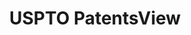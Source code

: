---
layout: default
bigquery: https://console.cloud.google.com/bigquery?p=patents-public-data&d=patentsview&page=dataset
citation: Attribution should be given to PatentsView for use, distribution, or derivative
  works.
code: https://github.com/CSSIP-AIR/PatentsView-Code-Snippets/
contributors: USPTO
cost: None
description: 'PatentsView includes US patent data including raw data (summaries, applications,
  pregrant applications), disambugations of inventors and assignees, and inventor
  gender estimates.  Also foreign priority data, # of figures and sheets, and government
  interest statements.'
documentation: https://patentsview.org/query/builder-faqs
last_edit: 04/05/2022, 22:26:25
location: https://patentsview.org/
maintained_by: USPTO
record_creation_timestamp: 12/2/2020 17:20:46
schema_fields:
- subcategory_id
- date
- group_id
- disamb_assignee_id_20200331
- field_id
- dependent
- doc_type
- applicant_type
- disamb_inventor_id_20190820
- classification_data_source
- assignee_id
- exemplary
- ipc_class
- sector_title
- abstract
- group
- disclaimer_date
- organization
- lawyer_id
- name_first
- series_code
- latin_name
- section_id
- section
- role
- county_fips
- uuid
- disamb_inventor_id_20190312
- disamb_inventor_id_20170307
- disamb_assignee_id_20200630
- num_figures
- action_date
- mainclass_id
- gi_statement
- disamb_inventor_id_20180528
- disamb_assignee_id_20191008
- _102_date
- deceased
- reldocno
- rawlocation_id
- disamb_inventor_id_20171226
- county
- disamb_assignee_id_20181127
- term_extension
- id
- subgroup_id
- disamb_inventor_id_20191231
- term_disclaimer
- category_id
- citation_id
- disamb_inventor_id_20201229
- field_title
- symbol_position
- relkind
- text
- term_grant
- disamb_inventor_id_20200929
- male
- disamb_assignee_id_20190820
- num
- disamb_inventor_id_20191008
- fname
- male_flag
- level_one
- country
- inventor_id
- main_group
- rel_id
- patent_id
- ipc_version_indicator
- classification_status
- subsection_id
- number
- subclass
- lname
- kind
- longitude
- name_last
- num_sheets
- f102_date
- disamb_inventor_id_20171003
- state_fips
- level_two
- disamb_inventor_id_20181127
- state
- filename
- disamb_assignee_id_20190312
- country_transformed
- subclass_id
- disamb_inventor_id_20200331
- designation
- classification_level
- status
- latlong
- rule_47
- latitude
- type
- f371_date
- disamb_assignee_id_20191231
- disamb_inventor_id_20200630
- classification_value
- disamb_assignee_id_20200929
- num_claims
- name
- city
- application_id
- doctype
- rawinventor_id
- withdrawn
- disamb_inventor_id_20170808
- location_id
- rawassignee_id
- category
- length
- publication_number
- attribution_status
- organization_id
- variety
- sequence
- title
- subgroup
- _371_date
- contract_award_number
- lapse_of_patent
- level_three
shortname: patentsview
tags:
- disambiguation
- United States
- gender
terms_of_use: Creative Commons Attribution 4.0 International License.
timeframe: 1963-1999
title: USPTO PatentsView
uuid: cf1780b1-e265-4e49-8d1d-83b9cfe0fd9a
---